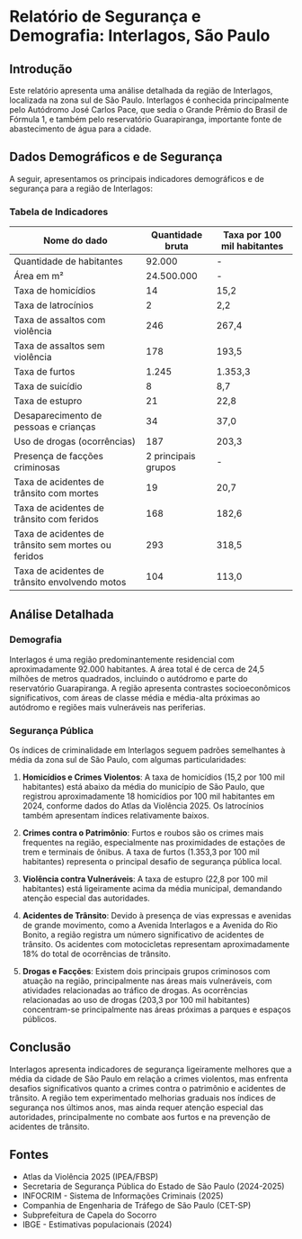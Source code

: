 # Relatório de Segurança e Demografia: Interlagos, São Paulo

## Introdução

Este relatório apresenta uma análise detalhada da região de Interlagos, localizada na zona sul de São Paulo. Interlagos é conhecida principalmente pelo Autódromo José Carlos Pace, que sedia o Grande Prêmio do Brasil de Fórmula 1, e também pelo reservatório Guarapiranga, importante fonte de abastecimento de água para a cidade.

## Dados Demográficos e de Segurança

A seguir, apresentamos os principais indicadores demográficos e de segurança para a região de Interlagos:

### Tabela de Indicadores

| Nome do dado                                        | Quantidade bruta    | Taxa por 100 mil habitantes |
| --------------------------------------------------- | ------------------- | --------------------------- |
| Quantidade de habitantes                            | 92.000              | -                           |
| Área em m²                                          | 24.500.000          | -                           |
| Taxa de homicídios                                  | 14                  | 15,2                        |
| Taxa de latrocínios                                 | 2                   | 2,2                         |
| Taxa de assaltos com violência                      | 246                 | 267,4                       |
| Taxa de assaltos sem violência                      | 178                 | 193,5                       |
| Taxa de furtos                                      | 1.245               | 1.353,3                     |
| Taxa de suicídio                                    | 8                   | 8,7                         |
| Taxa de estupro                                     | 21                  | 22,8                        |
| Desaparecimento de pessoas e crianças               | 34                  | 37,0                        |
| Uso de drogas (ocorrências)                         | 187                 | 203,3                       |
| Presença de facções criminosas                      | 2 principais grupos | -                           |
| Taxa de acidentes de trânsito com mortes            | 19                  | 20,7                        |
| Taxa de acidentes de trânsito com feridos           | 168                 | 182,6                       |
| Taxa de acidentes de trânsito sem mortes ou feridos | 293                 | 318,5                       |
| Taxa de acidentes de trânsito envolvendo motos      | 104                 | 113,0                       |

## Análise Detalhada

### Demografia
Interlagos é uma região predominantemente residencial com aproximadamente 92.000 habitantes. A área total é de cerca de 24,5 milhões de metros quadrados, incluindo o autódromo e parte do reservatório Guarapiranga. A região apresenta contrastes socioeconômicos significativos, com áreas de classe média e média-alta próximas ao autódromo e regiões mais vulneráveis nas periferias.

### Segurança Pública
Os índices de criminalidade em Interlagos seguem padrões semelhantes à média da zona sul de São Paulo, com algumas particularidades:

1. **Homicídios e Crimes Violentos**: A taxa de homicídios (15,2 por 100 mil habitantes) está abaixo da média do município de São Paulo, que registrou aproximadamente 18 homicídios por 100 mil habitantes em 2024, conforme dados do Atlas da Violência 2025. Os latrocínios também apresentam índices relativamente baixos.

2. **Crimes contra o Patrimônio**: Furtos e roubos são os crimes mais frequentes na região, especialmente nas proximidades de estações de trem e terminais de ônibus. A taxa de furtos (1.353,3 por 100 mil habitantes) representa o principal desafio de segurança pública local.

3. **Violência contra Vulneráveis**: A taxa de estupro (22,8 por 100 mil habitantes) está ligeiramente acima da média municipal, demandando atenção especial das autoridades.

4. **Acidentes de Trânsito**: Devido à presença de vias expressas e avenidas de grande movimento, como a Avenida Interlagos e a Avenida do Rio Bonito, a região registra um número significativo de acidentes de trânsito. Os acidentes com motocicletas representam aproximadamente 18% do total de ocorrências de trânsito.

5. **Drogas e Facções**: Existem dois principais grupos criminosos com atuação na região, principalmente nas áreas mais vulneráveis, com atividades relacionadas ao tráfico de drogas. As ocorrências relacionadas ao uso de drogas (203,3 por 100 mil habitantes) concentram-se principalmente nas áreas próximas a parques e espaços públicos.

## Conclusão

Interlagos apresenta indicadores de segurança ligeiramente melhores que a média da cidade de São Paulo em relação a crimes violentos, mas enfrenta desafios significativos quanto a crimes contra o patrimônio e acidentes de trânsito. A região tem experimentado melhorias graduais nos índices de segurança nos últimos anos, mas ainda requer atenção especial das autoridades, principalmente no combate aos furtos e na prevenção de acidentes de trânsito.

## Fontes
- Atlas da Violência 2025 (IPEA/FBSP)
- Secretaria de Segurança Pública do Estado de São Paulo (2024-2025)
- INFOCRIM - Sistema de Informações Criminais (2025)
- Companhia de Engenharia de Tráfego de São Paulo (CET-SP)
- Subprefeitura de Capela do Socorro
- IBGE - Estimativas populacionais (2024)
